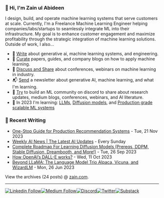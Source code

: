 ### 👋 Hi, I'm Zain ul Abideen

I design, build, and operate machine learning systems that serve customers at scale. Currently, I'm a Freelance Machine Learning Engineer helping companies/labs/startups to seamlessly integrate ML into their infrastructure. My goal is to enhance customer engagement and maximize profitability through the strategic integration of machine learning solutions. Outside of work, I also...

- 📝 [Write](https://medium.com/@zaiinn440) about generative ai, machine learning systems, and engineering.
- 📌 [Curate](https://medium.com/@zaiinn440/list/road-to-production-d670689e9f51) papers, guides, and company blogs on how to apply machine learning.
- 🪩 [Discuss and Share](https://twitter.com/zaynismm) about conferences, webinars on machine learning in industry.
- 📬 [Send](https://rethinkai.substack.com/) a newsletter about generative AI, machine learning, and what I'm learning.
- 🤖 [Try](https://discord.gg/aMtqaxvH) to build an ML community on discord to share about research updates, medium blogs, conferences, webinars, and AI literature.
- 🌱 In 2023 I'm learning: [LLMs](https://medium.com/@zaiinn440/list/evolution-of-llms-9d9a7b146c3a), [Diffusion models](https://medium.com/@zaiinn440/list/diffusion-models-7f01264d7cd9), and [Production grade scalable ML systems](https://medium.com/@zaiinn440/list/road-to-production-d670689e9f51)


### 📝 Recent Writing

<!-- writing starts -->
* [One-Stop Guide for Production Recommendation Systems](https://medium.com/@zaiinn440/one-stop-guide-for-production-recommendation-systems-9491f68d92e3) - Tue, 21 Nov 2023
* [Weekly AI News | The Latest AI Updates](https://medium.com/@zaiinn440/list/latest-generative-ai-0c8da31b6381) -  Every Sunday
* [Complete Roadmap For Learning Diffusion Models (Prereqs, DDPM, Stable Diffusion, Dreambooth, and More!)](https://medium.com/ai-in-plain-english/complete-roadmap-for-learning-diffusion-models-prereqs-ddpm-stable-diffusion-dreambooth-and-a15941767180) - Tue, 26 Sep 2023
* [How OpenAI’s DALL-E works?](https://medium.com/@zaiinn440/how-openais-dall-e-works-da24ac6c12fa) - Wed, 11 Oct 2023
* [Beyond LLaMA: The Language Model Trio Alpaca, Vicuna, and WizardLM](https://medium.com/@zaiinn440/beyond-llama-the-language-model-trio-alpaca-vicuna-and-wizardlm-a46c8a8fb3d2) - Mon, 26 Jun 2023




<!-- writing ends -->

View the archives (24 posts) @ [zain.com](https://medium.com/@zaiinn440).


---

[![Linkedin Follow](https://img.shields.io/badge/LinkedIn-0077B5?style=for-the-badge&logo=linkedin&logoColor=white)](https://www.linkedin.com/in/zaiinulabideen/)[![Medium Follow](https://img.shields.io/badge/Medium-12100E?style=for-the-badge&logo=medium&logoColor=white)](https://medium.com/@zaiinn440)[![Discord](https://img.shields.io/badge/Discord-5865F2?style=for-the-badge&logo=discord&logoColor=white)](https://discord.gg/aMtqaxvH)[![Twitter](https://img.shields.io/badge/X-000000?style=for-the-badge&logo=x&logoColor=white)](https://twitter.com/zaynismm)[![Substack](https://img.shields.io/badge/Substack-%23006f5c.svg?style=for-the-badge&logo=substack&logoColor=FF6719)](https://rethinkai.substack.com/)

